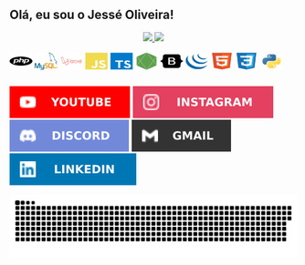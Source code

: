 ## Olá, eu sou o Jessé Oliveira!
<div align="center">
  <a href="https://github.com/JessehOliveira">
  <img height="180em" src="https://github-readme-stats.vercel.app/api?username=jesseoliveira&show_icons=true&theme=dracula&include_all_commits=true&count_private=true"/>
  <img height="180em" src="https://github-readme-stats.vercel.app/api/top-langs/?username=jesseoliveira&layout=compact&langs_count=7&theme=dracula"/>
  </a>  
</div>
<div style="display: inline_block"><br>  
  <img align="center" alt="PHP" height="30" width="40" src="https://raw.githubusercontent.com/JessehOliveira/JessehOliveira/main/icons/php-plain.svg">
  <img align="center" alt="MYSQL" height="30" width="40" src="https://raw.githubusercontent.com/JessehOliveira/JessehOliveira/main/icons/mysql-plain.svg">
  <img align="center" alt="LARAVEL" height="30" width="40" src="https://raw.githubusercontent.com/JessehOliveira/JessehOliveira/main/icons/laravel-plain.svg">
  <img align="center" alt="JAVASCRIPT" height="30" width="40" src="https://raw.githubusercontent.com/JessehOliveira/JessehOliveira/main/icons/javascript-plain.svg">
  <img align="center" alt="TYPESCRIPT" height="30" width="40" src="https://raw.githubusercontent.com/JessehOliveira/JessehOliveira/main/icons/typescript-plain.svg">  
  <img align="center" alt="NODEJS" height="30" width="40" src="https://raw.githubusercontent.com/JessehOliveira/JessehOliveira/main/icons/nodejs-plain.svg">
  <img align="center" alt="BOOTSTRAP" height="30" width="40" src="https://raw.githubusercontent.com/JessehOliveira/JessehOliveira/main/icons/bootstrap-plain.svg">
  <img align="center" alt="JQUERY" height="30" width="40" src="https://raw.githubusercontent.com/JessehOliveira/JessehOliveira/main/icons/jquery-plain.svg">  
  <img align="center" alt="HTML" height="30" width="40" src="https://raw.githubusercontent.com/JessehOliveira/JessehOliveira/main/icons/html5-original.svg">
  <img align="center" alt="CSS" height="30" width="40" src="https://raw.githubusercontent.com/JessehOliveira/JessehOliveira/main/icons/css3-original.svg">
  <img align="center" alt="Python" height="30" width="40" src="https://raw.githubusercontent.com/JessehOliveira/JessehOliveira/main/icons/python-original.svg">  
</div>
  
  ##
 
<div> 
  <a href="https://www.youtube.com/channel/UCrl2fLdFeolxL4DDpaogPfA" target="_blank"><img src="https://raw.githubusercontent.com/JessehOliveira/JessehOliveira/main/icons/youtube.svg"></a>
  <a href="https://instagram.com/jesse.oliv" target="_blank"><img src="https://raw.githubusercontent.com/JessehOliveira/JessehOliveira/main/icons/instagram.svg"></a>
  <a href="https://discord.gg/Jessé Oliveira - Dev Boletos#5534" target="_blank"><img src="https://raw.githubusercontent.com/JessehOliveira/JessehOliveira/main/icons/discord.svg"></a> 
  <a href="mailto:jesse.oliveira@superlogica.com"><img src="https://raw.githubusercontent.com/JessehOliveira/JessehOliveira/main/icons/gmail.svg"></a>
  <a href="https://www.linkedin.com/in/jesseh-oliveira/" target="_blank"><img src="https://raw.githubusercontent.com/JessehOliveira/JessehOliveira/main/icons/linkedin.svg"></a> 
 
  ![Snake animation](https://raw.githubusercontent.com/JessehOliveira/JessehOliveira/main/icons/github-contribution-grid-snake.svg)
 
</div>
